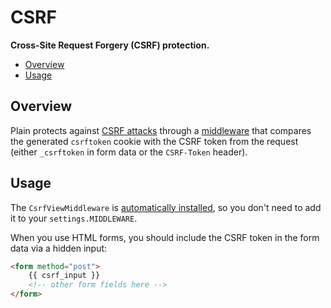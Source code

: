 # CSRF

**Cross-Site Request Forgery (CSRF) protection.**

- [Overview](#overview)
- [Usage](#usage)

## Overview

Plain protects against [CSRF attacks](https://en.wikipedia.org/wiki/Cross-site_request_forgery) through a [middleware](./middleware.py#CsrfViewMiddleware) that compares the generated `csrftoken` cookie with the CSRF token from the request (either `_csrftoken` in form data or the `CSRF-Token` header).

## Usage

The `CsrfViewMiddleware` is [automatically installed](../internal/handlers/base.py#BUILTIN_BEFORE_MIDDLEWARE), so you don't need to add it to your `settings.MIDDLEWARE`.

When you use HTML forms, you should include the CSRF token in the form data via a hidden input:

```html
<form method="post">
    {{ csrf_input }}
    <!-- other form fields here -->
</form>
```

